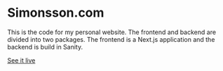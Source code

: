 # Simonsson.com

This is the code for my personal website. The frontend and backend are divided into two packages. The frontend is a Next.js application and the backend is build in Sanity.

[See it live](https://simonsson.com/)
